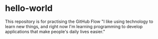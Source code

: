 # hello-world
This repository is for practising the GitHub Flow
"I like using technology to learn new things, and right now I'm learning programming to develop applications that make people's daily lives easier."
